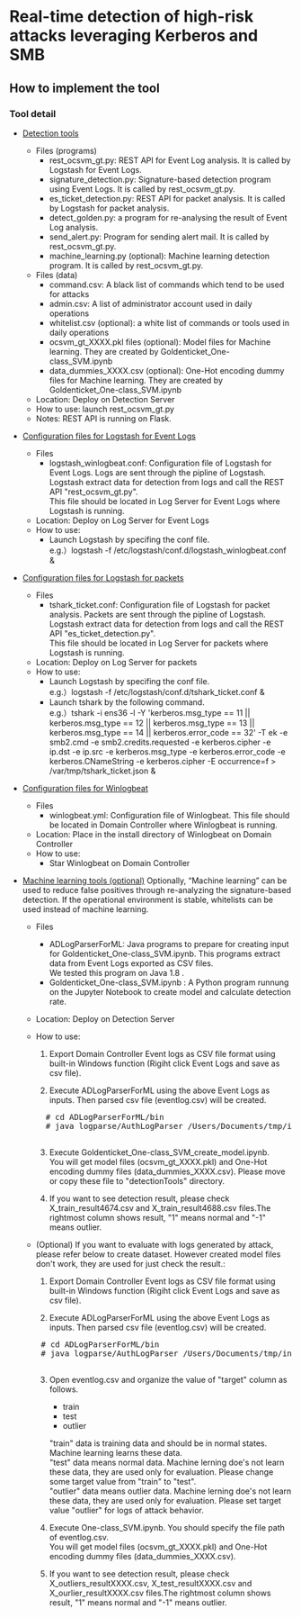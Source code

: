 # Real-time detection of high-risk attacks leveraging Kerberos and SMB

## How to implement the tool
###	Tool detail
* <a href="https://github.com/sisoc-tokyo/Real-timeDetectionAD_ver2/tree/master/tools/detectionTools">Detection tools</a>
    * Files (programs)
        * rest_ocsvm_gt.py: REST API for Event Log analysis. It is called by Logstash for Event Logs.
        * signature_detection.py: Signature-based detection program using Event Logs. It is called by rest_ocsvm_gt.py.
        * es_ticket_detection.py: REST API for packet analysis. It is called by Logstash for packet analysis.
        * detect_golden.py: a program for re-analysing the result of Event Log analysis.
        * send_alert.py: Program for sending alert mail. It is called by rest_ocsvm_gt.py.
        * machine_learning.py (optional): Machine learning detection program. It is called by rest_ocsvm_gt.py.
    * Files (data)
        * command.csv: A black list of commands which tend to be used for attacks
        * admin.csv: A list of administrator account used in daily operations
        * whitelist.csv  (optional): a white list of commands or tools used in daily operations
        * ocsvm_gt_XXXX.pkl files  (optional): Model files for Machine learning. They are created by Goldenticket_One-class_SVM.ipynb
        * data_dummies_XXXX.csv  (optional): One-Hot encoding dummy files for Machine learning. They are created by Goldenticket_One-class_SVM.ipynb
    * Location: Deploy on Detection Server
    * How to use: launch rest_ocsvm_gt.py 
    * Notes: REST API is running on Flask.

* <a href="https://github.com/sisoc-tokyo/Real-timeDetectionAD_ver2/tree/master/tools/logstash">Configuration files for Logstash for Event Logs</a>
    * Files
        * logstash_winlogbeat.conf: Configuration file of Logstash for Event Logs. Logs are sent through the pipline of Logstash. Logstash extract data for detection from logs and call the REST API "rest_ocsvm_gt.py".<br/>
        This file should be located in Log Server for Event Logs where Logstash is running. 
    * Location: Deploy on Log Server for Event Logs
    * How to use: 
        * Launch Logstash by specifing the conf file.<br/>
	    e.g.）logstash -f /etc/logstash/conf.d/logstash_winlogbeat.conf &<br/>

* <a href="https://github.com/sisoc-tokyo/Real-timeDetectionAD_ver2/tree/master/tools/logstash">Configuration files for Logstash for packets</a>
    * Files
        * tshark_ticket.conf: Configuration file of Logstash for packet analysis. Packets are sent through the pipline of Logstash. Logstash extract data for detection from logs and call the REST API "es_ticket_detection.py".<br/>
        This file should be located in Log Server for packets where Logstash is running. 
    * Location: Deploy on Log Server for packets
    * How to use: 
        * Launch Logstash by specifing the conf file.<br/>
	    e.g.）logstash -f /etc/logstash/conf.d/tshark_ticket.conf &<br/>
        * Launch tshark by the following command.<br/>
	    e.g.）tshark -i ens36 -l -Y 'kerberos.msg_type == 11 || kerberos.msg_type == 12 || kerberos.msg_type == 13 || kerberos.msg_type == 14 || kerberos.error_code == 32' -T ek  -e smb2.cmd -e smb2.credits.requested -e kerberos.cipher -e ip.dst -e ip.src -e kerberos.msg_type -e kerberos.error_code -e kerberos.CNameString -e kerberos.cipher -E occurrence=f  > /var/tmp/tshark_ticket.json &<br/>

* <a href="https://github.com/sisoc-tokyo/Real-timeDetectionAD_ver2/tree/master/tools/winlogbeat">Configuration files for Winlogbeat</a>
    * Files
        * winlogbeat.yml: Configuration file of Winlogbeat. This file should be located in Domain Controller where Winlogbeat is running. 
    * Location: Place in the install directory of Winlogbeat on Domain Controller
    * How to use: 
	    * Star Winlogbeat on Domain Controller
 
* <a href="https://github.com/sisoc-tokyo/Real-timeDetectionAD_ver2/tree/master/tools/learningTools">Machine learning tools (optional)</a>
Optionally, “Machine learning” can be used to reduce false positives through re-analyzing the signature-based detection. 
If the operational environment is stable, whitelists can be used instead of machine learning.
    * Files
        * ADLogParserForML: Java programs to prepare for creating input for Goldenticket_One-class_SVM.ipynb. This programs extract data from Event Logs exported as CSV files.<br/>
        We tested this program on Java 1.8 .
        * Goldenticket_One-class_SVM.ipynb : A Python program runnung on the Jupyter Notebook to create model and calculate detection rate.
    * Location: Deploy on Detection Server
    * How to use: 
        1. Export Domain Controller Event logs as CSV file format using built-in Windows function (Rigiht click Event Logs and save as csv file).
        
        2. Execute ADLogParserForML using the above Event Logs as inputs. Then parsed csv file (eventlog.csv) will be created.<br/>
        <pre>
        # cd ADLogParserForML/bin
        # java logparse/AuthLogParser /Users/Documents/tmp/input /Users/marikof/Documents/tmp/output  /Users/Documents/tmp/input/command.txt /Users/marikof/Documents/tmp/input/adminlist.txt
        </pre>
        
        3. Execute Goldenticket_One-class_SVM_create_model.ipynb.<br/>
        You will get model files (ocsvm_gt_XXXX.pkl) and One-Hot encoding dummy files (data_dummies_XXXX.csv). Please move or copy these file to "detectionTools" directory.
        
        4. If you want to see detection result, please check X_train_result4674.csv and X_train_result4688.csv files.The rightmost column shows result, "1" means normal and "-1" means outlier.
        
        
     * (Optional) If you want to evaluate with logs generated by attack, please refer below to create dataset. However created model files don't work, they are used for just check the result.:      
        1. Export Domain Controller Event logs as CSV file format using built-in Windows function (Rigiht click Event Logs and save as csv file).
        
        2. Execute ADLogParserForML using the above Event Logs as inputs. Then parsed csv file (eventlog.csv) will be created.<br/>
        <pre>
        # cd ADLogParserForML/bin
        # java logparse/AuthLogParser /Users/Documents/tmp/input /Users/marikof/Documents/tmp/output  /Users/Documents/tmp/input/command.txt /Users/marikof/Documents/tmp/input/adminlist.txt
        </pre>
          
        3. Open eventlog.csv and organize the value of "target" column as follows.
            * train
            * test
            * outlier
                        
            "train" data is training data and should be in normal states. Machine learning learns these data.<br/>
            "test" data means normal data. Machine lerning doe's not learn these data, they are used only for evaluation. Please change some target value from "train" to "test".<br/>
            "outlier" data means outlier data. Machine lerning doe's not learn these data, they are used only for evaluation. Please set target value "outlier" for logs of attack behavior.<br/>
                      
        4. Execute One-class_SVM.ipynb. You should specify the file path of eventlog.csv. <br/>
            You will get model files (ocsvm_gt_XXXX.pkl) and One-Hot encoding dummy files (data_dummies_XXXX.csv).
            
        5. If you want to see detection result, please check X_outliers_resultXXXX.csv, X_test_resultXXXX.csv and X_ourlier_resultXXXX.csv files.The rightmost column shows result, "1" means normal and "-1" means outlier.


  
